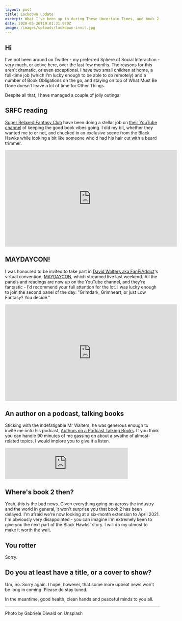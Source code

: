 ```yaml
---
layout: post
title: Lockdown update
excerpt: What I've been up to during These Uncertain Times, and book 2 news
date: 2020-05-26T19:01:31.979Z
image: /images/uploads/lockdown-innit.jpg
---
```

## Hi

I've not been around on Twitter - my preferred Sphere of Social Interaction - very much, or active here, over the last few months. The reasons for this aren't dramatic, or even exceptional. I have two small children at home, a full-time job (which I'm lucky enough to be able to do remotely) and a number of Book Obligations on the go, and staying on top of What Must Be Done doesn't leave a lot of time for Other Things.

Despite all that, I have managed a couple of jolly outings:

## SRFC reading

[Super Relaxed Fantasy Club](https://twitter.com/SRFantasyClub) have been doing a stellar job on [their YouTube channel](https://www.youtube.com/channel/UCH8uMELmpiOVLik40s8y5vA) of keeping the good book vibes going. I did my bit, whether they wanted me to or not, and chucked in an exclusive scene from the Black Hawks while looking a bit like someone who'd had his hair cut with a beard trimmer.

<iframe width="560" height="315" src="https://www.youtube-nocookie.com/embed/otVmnFGIgW0" frameborder="0" allow="accelerometer; autoplay; encrypted-media; gyroscope; picture-in-picture" allowfullscreen></iframe>

## MAYDAYCON!

I was honoured to be invited to take part in [David Walters aka FanFiAddict](https://twitter.com/DWalters29)'s virtual convention, [MAYDAYCON](https://www.youtube.com/channel/UCObUCiZk90lu5sqDSZ3lJlg/videos), which streamed live last weekend. All the panels and readings are now up on the YouTube channel, and they're fantastic - I'd recommend your full attention for the lot. I was lucky enough to join the second panel of the day: "Grimdark, Grimheart, or just Low Fantasy? You decide."

<iframe width="560" height="315" src="https://www.youtube-nocookie.com/embed/HRdpmjB1dl4" frameborder="0" allow="accelerometer; autoplay; encrypted-media; gyroscope; picture-in-picture" allowfullscreen></iframe>

## An author on a podcast, talking books

Sticking with the indefatigable Mr Walters, he was generous enough to invite me onto his podcast, [Authors on a Podcast Talking Books](https://anchor.fm/aoaptb). If you think you can handle 90 minutes of me gassing on about a swathe of almost-related topics, I would implore you to give it a listen.

<iframe src="https://anchor.fm/aoaptb/embed/episodes/Ep--39---David-Wragg-ed86ao/a-a17uno7" height="102px" width="400px" frameborder="0" scrolling="no"></iframe>

## Where's book 2 then?

Yeah, this is the bad news. Given everything going on across the industry and the world in general, it won't surprise you that book 2 has been delayed. I'm afraid we're now looking at a six-month extension to April 2021. I'm obviously very disappointed - you can imagine I'm extremely keen to give you the next part of the Black Hawks' story. I will do my utmost to make it worth the wait.

## You rotter

Sorry.

## Do you at least have a title, or a cover to show?

Um, no. Sorry again. I hope, however, that some more upbeat news won't be long in coming. Please do stay tuned.

In the meantime, good health, clean hands and peaceful minds to you all.


---
Photo by Gabriele Diwald on Unsplash
